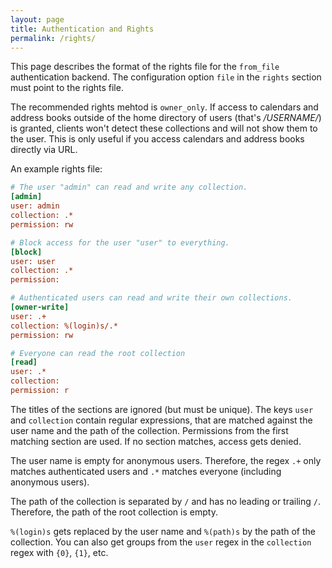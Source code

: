 ```yaml
---
layout: page
title: Authentication and Rights
permalink: /rights/
---
```


This page describes the format of the rights file for the ``from_file``
authentication backend. The configuration option ``file`` in the ``rights``
section must point to the rights file.

The recommended rights mehtod is ``owner_only``. If access to calendars
and address books outside of the home directory of users (that's */USERNAME/*)
is granted, clients won't detect these collections and will not show them to
the user.
This is only useful if you access calendars and address books directly via URL.

An example rights file:
```ini
# The user "admin" can read and write any collection.
[admin]
user: admin
collection: .*
permission: rw

# Block access for the user "user" to everything.
[block]
user: user
collection: .*
permission:

# Authenticated users can read and write their own collections.
[owner-write]
user: .+
collection: %(login)s/.*
permission: rw

# Everyone can read the root collection
[read]
user: .*
collection:
permission: r
```

The titles of the sections are ignored (but must be unique). The keys ``user``
and ``collection`` contain regular expressions, that are matched against the
user name and the path of the collection. Permissions from the first
matching section are used. If no section matches, access gets denied.

The user name is empty for anonymous users. Therefore, the regex ``.+`` only
matches authenticated users and ``.*`` matches everyone (including anonymous
users).

The path of the collection is separated by ``/`` and has no leading or trailing
``/``. Therefore, the path of the root collection is empty.

``%(login)s`` gets replaced by the user name and ``%(path)s`` by the path of
the collection. You can also get groups from the ``user`` regex in the
``collection`` regex with ``{0}``, ``{1}``, etc.
